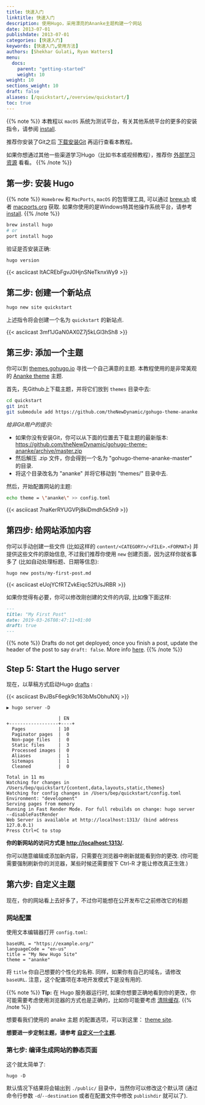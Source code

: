 ```yaml
---
title: 快速入门
linktitle: 快速入门
description: 使用Hugo，采用漂亮的Ananke主题构建一个网站
date: 2013-07-01
publishdate: 2013-07-01
categories: [快速入门]
keywords: [快速入门,使用方法]
authors: [Shekhar Gulati, Ryan Watters]
menu:
  docs:
    parent: "getting-started"
    weight: 10
weight: 10
sections_weight: 10
draft: false
aliases: [/quickstart/,/overview/quickstart/]
toc: true
---
```


{{% note %}}
本教程以 `macOS` 系统为测试平台，有关其他系统平台的更多的安装指令，请参阅 [install](/getting-started/installing).

推荐你安装了Git之后 [下载安装Git](https://git-scm.com/downloads) 再运行查看本教程。

如果你想通过其他一些渠道学习Hugo（比如书本或视频教程），推荐你 [外部学习资源](/getting-started/external-learning-resources/) 看看。
{{% /note %}}

## 第一步: 安装 Hugo

{{% note %}}
`Homebrew` 和 `MacPorts`, `macOS` 的包管理工具,  可以通过 [brew.sh](https://brew.sh/) 或者 [macports.org](https://www.macports.org/) 获取. 如果你使用的是Windows特其他操作系统平台，请参考 [install](/getting-started/installing).
{{% /note %}}

```bash
brew install hugo
# or
port install hugo
```

验证是否安装正确:

```bash
hugo version
```

{{< asciicast ItACREbFgvJ0HjnSNeTknxWy9 >}}

## 第二步: 创建一个新站点

```bash
hugo new site quickstart
```

上述指令将会创建一个名为 `quickstart` 的新站点.

{{< asciicast 3mf1JGaN0AX0Z7j5kLGl3hSh8 >}}

## 第三步: 添加一个主题

你可以到 [themes.gohugo.io](https://themes.gohugo.io/) 寻找一个自己满意的主题. 本教程使用的是非常美观的 [Ananke theme](https://themes.gohugo.io/gohugo-theme-ananke/) 主题.

首先，先Github上下载主题，并将它们放到 `themes` 目录中去:

```bash
cd quickstart
git init
git submodule add https://github.com/theNewDynamic/gohugo-theme-ananke.git themes/ananke
```

*给非Git用户的提示:*
   - 如果你没有安装Git，你可以从下面的位置去下载主题的最新版本:
       https://github.com/theNewDynamic/gohugo-theme-ananke/archive/master.zip
   - 然后解压 .zip 文件，你会得到一个名为 "gohugo-theme-ananke-master" 的目录.
   - 将这个目录改名为 "ananke" 并将它移动到 "themes/" 目录中去.

然后，开始配置网站的主题:

```bash
echo theme = \"ananke\" >> config.toml
```

{{< asciicast 7naKerRYUGVPj8kiDmdh5k5h9 >}}

## 第四步: 给网站添加内容

你可以手动创建一些文件 (比如这样的 `content/<CATEGORY>/<FILE>.<FORMAT>`) 并提供这些文件的原始信息, 不过我们推荐你使用 `new` 创建页面，因为这样你就省事多了 (比如自动处理标题、日期等信息):

```
hugo new posts/my-first-post.md
```

{{< asciicast eUojYCfRTZvkEiqc52fUsJRBR >}}

如果你觉得有必要，你可以修改刚创建的文件的内容, 比如像下面这样:

```markdown
---
title: "My First Post"
date: 2019-03-26T08:47:11+01:00
draft: true
---

```

{{% note %}}
Drafts do not get deployed; once you finish a post, update the header of the post to say `draft: false`. More info [here](/getting-started/usage/#draft-future-and-expired-content).
{{% /note %}}

## Step 5: Start the Hugo server

现在，以草稿方式启动Hugo [drafts](/getting-started/usage/#draft-future-and-expired-content) :

{{< asciicast BvJBsF6egk9c163bMsObhuNXj >}}

```
▶ hugo server -D

                   | EN
+------------------+----+
  Pages            | 10
  Paginator pages  |  0
  Non-page files   |  0
  Static files     |  3
  Processed images |  0
  Aliases          |  1
  Sitemaps         |  1
  Cleaned          |  0

Total in 11 ms
Watching for changes in /Users/bep/quickstart/{content,data,layouts,static,themes}
Watching for config changes in /Users/bep/quickstart/config.toml
Environment: "development"
Serving pages from memory
Running in Fast Render Mode. For full rebuilds on change: hugo server --disableFastRender
Web Server is available at http://localhost:1313/ (bind address 127.0.0.1)
Press Ctrl+C to stop
```

**你的新网站的访问方式是 [http://localhost:1313/](http://localhost:1313/).**

你可以随意编辑或添加新内容，只需要在浏览器中刷新就能看到你的更改. (你可能需要强制刷新你的浏览器，某些时候还需要按下 Ctrl-R 才能让修改真正生效.)

## 第六步: 自定义主题

现在，你的网站看上去好多了，不过你可能想在公开发布它之前修改它的标题

### 网站配置

使用文本编辑器打开 `config.toml`:

```
baseURL = "https://example.org/"
languageCode = "en-us"
title = "My New Hugo Site"
theme = "ananke"
```

将 `title` 你自己想要的个性化的名称. 同样，如果你有自己的域名，请修改 `baseURL`. 注意，这个配置项在本地开发模式下是没有用的.

{{% note %}}
**Tip:** 在 Hugo 服务器运行时, 如果你想要正确地看到你的更改，你可能需要考虑使用浏览器的方式也是正确的，比如你可能要考虑 [清除缓存](https://kb.iu.edu/d/ahic).
{{% /note %}}

想要看我们使用的 anake 主题 的配置选项，可以到这里： [theme site](https://github.com/theNewDynamic/gohugo-theme-ananke).

**想要进一步定制主题，请参考 [自定义一个主题](/themes/customizing/).**

### 第七步: 编译生成网站的静态页面

这个就太简单了:

```
hugo -D
```

默认情况下结果将会输出到 `./public/` 目录中，当然你可以修改这个默认项 (通过命令行参数 `-d`/`--destination` 或者在配置文件中修改 `publishdir` 就可以了).

